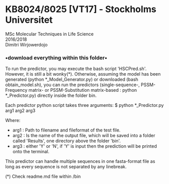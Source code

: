 # KB8024/8025 [VT17] - Stockholms Universitet
MSc Molecular Techniques in Life Science <br>
2016/2018 <br>
Dimitri Wirjowerdojo<br>

### •download everything within this folder•

To run the predictor, you may execute the bash script 'HSCPred.sh'. However, it is still a bit wonky(*).
Otherwise, assuming the model has been generated (python *_Model_Generator.py) or downloaded (bash obtain_model.sh), you can run the predictors (single-sequence-, PSSM-Frequency matrix- or PSSM-Substitution matrix-based : python *_Predictor.py) directly inside the folder bin.

Each predictor python script takes three arguments:
$ python *_Predictor.py arg1 arg2 arg3

Where:
* arg1 : Path to filename and fileformat of the test file.
* arg2 : Is the name of the output file, which will be saved into a folder called 'Results', one directory above the folder 'bin'.
* arg3 : either 'Y' or 'N', if 'Y' is input then the prediction will be printed onto the terminal.

This predictor can handle multiple sequences in one fasta-format file as long as every sequence is not separated by any linebreak.


(*) Check readme.md file within /bin
